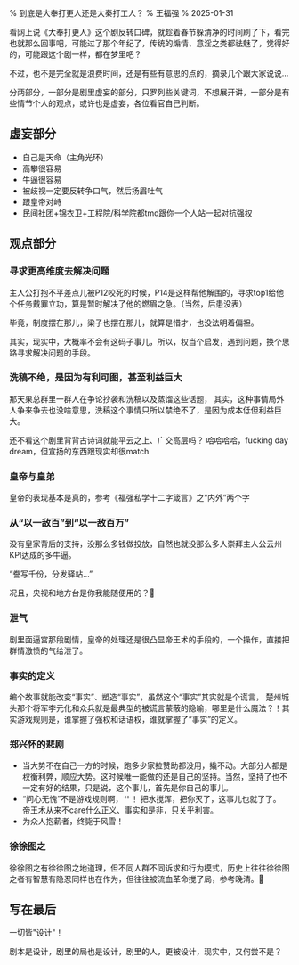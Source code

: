 % 到底是大奉打更人还是大秦打工人？
% 王福强
% 2025-01-31

看网上说《大奉打更人》这个剧反转口碑，就趁着春节躲清净的时间刷了下，看完也就那么回事吧，可能过了那个年纪了，传统的煽情、意淫之类都祛魅了，觉得好的，可能跟这个剧一样，都在梦里吧？

不过，也不是完全就是浪费时间，还是有些有意思的点的，摘录几个跟大家说说...

分两部分，一部分是剧里虚妄的部分，只罗列些关键词，不想展开讲，一部分是有些情节个人的观点，或许也是虚妄，各位看官自己判断。

## 虚妄部分

- 自己是天命（主角光环）
- 高攀很容易
- 牛逼很容易
- 被歧视一定要反转争口气，然后扬眉吐气
- 跟皇帝对峙
- 民间社团+锦衣卫+工程院/科学院都tmd跟你一个人站一起对抗强权


## 观点部分

### 寻求更高维度去解决问题

主人公打抱不平差点儿被P12咬死的时候，P14是这样帮他解围的，寻求top1给他个任务戴罪立功，算是暂时解决了他的燃眉之急。（当然，后患没表）

毕竟，制度摆在那儿，梁子也摆在那儿，就算是惜才，也没法明着偏袒。

其实，现实中，大概率不会有这码子事儿，所以，权当个启发，遇到问题，换个思路寻求解决问题的手段。

### 洗稿不绝，是因为有利可图，甚至利益巨大

那天果总群里一群人在争论抄袭和洗稿以及蒸馏这些话题， 其实，这种事情局外人争来争去也没啥意思，洗稿这个事情只所以禁绝不了，是因为成本低但利益巨大。

还不看这个剧里背背古诗词就能平云之上、广交高层吗？ 哈哈哈哈，fucking day dream，但宣扬的东西跟现实却很match

### 皇帝与皇弟

皇帝的表现基本是真的，参考《福强私学十二字箴言》之“内外”两个字

### 从“以一敌百”到“以一敌百万”

没有皇家背后的支持，没那么多钱做投放，自然也就没那么多人崇拜主人公云州KPI达成的多牛逼。

“誊写千份，分发驿站...”

况且，央视和地方台是你我能随便用的？🤣

### 泄气

剧里面逼宫那段剧情，皇帝的处理还是很凸显帝王术的手段的，一个操作，直接把群情激愤的气给泄了。

### 事实的定义

编个故事就能改变“事实”、塑造“事实”，虽然这个“事实”其实就是个谎言， 楚州城头那个将军李元化和众兵就是最典型的被谎言蒙蔽的隐喻，哪里是什么魔法？！其实游戏规则是，谁掌握了强权和话语权，谁就掌握了“事实”的定义。

### 郑兴怀的悲剧

- 当大势不在自己一方的时候，跑多少家拉赞助都没用，撬不动。大部分人都是权衡利弊，顺应大势。这时候唯一能做的还是自己的坚持。当然，坚持了也不一定有好的结果，只是说，这个事儿，首先是你自己的事儿。
- “问心无愧”不是游戏规则啊，艹！ 把水搅浑，把你灭了，这事儿也就了了。 帝王术从来不care什么正义、事实和是非，只关乎利害。
- 为众人抱薪者，终毙于风雪！

### 徐徐图之

徐徐图之有徐徐图之地道理，但不同人群不同诉求和行为模式，历史上往往徐徐图之者有智慧有隐忍同样也在作为，但往往被流血革命搅了局，参考晚清。🤣

## 写在最后

一切皆"设计"！

剧本是设计，剧里的局也是设计，剧里的人，更被设计，现实中，又何尝不是？ 






